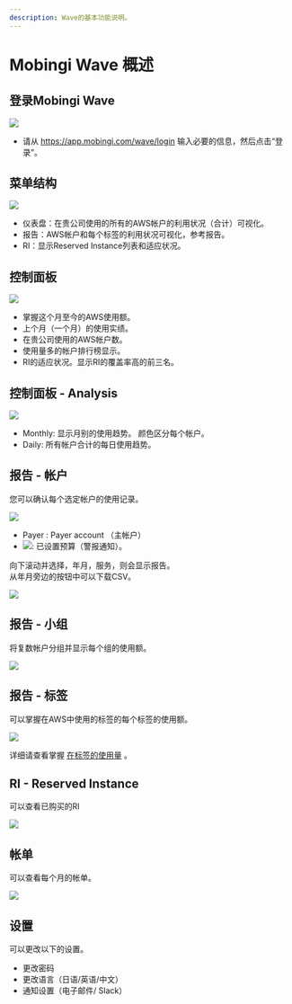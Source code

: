 ```yaml
---
description: Wave的基本功能说明。
---
```


# Mobingi Wave 概述

## 登录Mobingi Wave

![](../.gitbook/assets/snip20180731_20.png)

* 请从 https://app.mobingi.com/wave/login 输入必要的信息，然后点击“登录”。

## 菜单结构

![](../.gitbook/assets/snip20180731_21.png)

* 仪表盘：在贵公司使用的所有的AWS帐户的利用状况（合计）可视化。
* 报告：AWS帐户和每个标签的利用状况可视化，参考报告。
* RI：显示Reserved Instance列表和适应状况。

## 控制面板

![](../.gitbook/assets/snip20180731_56.png)

* 掌握这个月至今的AWS使用额。
* 上个月（一个月）的使用实绩。
* 在贵公司使用的AWS帐户数。
* 使用量多的帐户排行榜显示。
* RI的适应状况。显示RI的覆盖率高的前三名。

## 控制面板 - Analysis

![](../.gitbook/assets/wave05.png)

* Monthly: 显示月别的使用趋势。 颜色区分每个帐户。
* Daily: 所有帐户合计的每日使用趋势。

## 报告 - 帐户

您可以确认每个选定帐户的使用记录。

![](../.gitbook/assets/snip20180731_23.png)

* Payer : Payer account （主帐户）
* ![](../.gitbook/assets/screen-shot-2018-06-11-at-13.58.08.png): 已设置预算（警报通知）。 

向下滚动并选择，年月，服务，则会显示报告。  
从年月旁边的按钮中可以下载CSV。

![](../.gitbook/assets/snip20180720_24.png)

## 报告 - 小组

将复数帐户分组并显示每个组的使用额。 

![](../.gitbook/assets/snip20180731_26.png)

## 报告 - 标签

可以掌握在AWS中使用的标签的每个标签的使用额。

![](../.gitbook/assets/snip20180724_32.png)

详细请查看掌握 [在标签的使用量](https://docs.mobingi.com/v/wave/mobingi-wave/tag-report) 。

## RI - Reserved Instance

可以查看已购买的RI

![](../.gitbook/assets/snip20180731_37.png)

## 帐单

可以查看每个月的帐单。

![](../.gitbook/assets/wave_invoice.png)

## 设置

可以更改以下的设置。

* 更改密码
* 更改语言（日语/英语/中文）
* 通知设置（电子邮件/ Slack）


